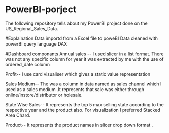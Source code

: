 # PowerBI-porject
The following repository tells about my PowerBI project done on the US_Regional_Sales_Data. 

#Explaination
Data importd from a Excel file to poweBI 
Data cleaned with powerBI query language DAX

#Dashboard componants
Annual sales -- I used slicer in a list format. There was not any specific column for year it was extracted by me with the use of ordered_date column

Profit-- I use card visualiser which gives a static value representation

Sales Medium-- The was a column in data named as sales channel which I used as a sales medium .It represents that sale was either through online/instore/distributor or holesale.

State Wise Sales-- It represents the top 5 max selling state according to the respective year and the product also. For visualization I preferred Stacked Area Chard.

Product-- It represents the product names in slicer drop down format . 


